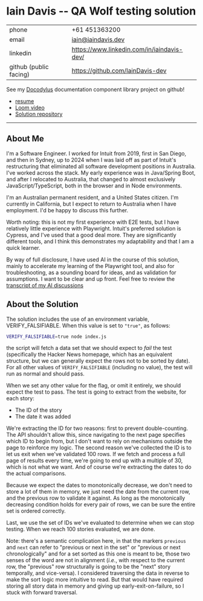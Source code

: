 # Iain Davis -- QA Wolf testing solution

|                        |                                            |
|------------------------|--------------------------------------------|
| phone                  | +61 451363200                              |
| email                  | iain@iaindavis.dev                         |
| linkedin               | https://www.linkedin.com/in/iaindavis-dev/ |
| github (public facing) | https://github.com/IainDavis-dev           |

See my [Docodylus](https://github.com/IainDavis-dev/docodylus) documentation component library project on github!


* [resume](./docs/2024_Davis_Iain_Res.pdf)
* [Loom video](https://www.loom.com/share/a65c02c09f52482ea617dcbc3d459bb9?sid=05a89d47-d6b3-460e-a2f6-913e48d02969)
* [Solution repository](https://github.com/iaindavis/qa-wolf-take-home)

---

## About Me
I'm a Software Engineer. I worked for Intuit from 2019, first in San Diego, and then in Sydney, up to 2024 when I was laid off as part of Intuit's restructuring that eliminated all software development positions in Australia. I've worked across the stack. My early experience was in Java/Spring Boot, and after I relocated to Australia, that changed to almost exclusively JavaScript/TypeScript, both in the browser and in Node environments.

I'm an Australian permanent resident, and a United States citizen. I'm currently in California, but I expect to return to Australia when I have employment. I'd be happy to discuss this further.

Worth noting: this is not my first experience with E2E tests, but I have relatively little experience with Playwright. Intuit's preferred solution is Cypress, and I've used that a good deal more. They are significantly different tools, and I think this demonstrates my adaptability and that I am a quick learner.

By way of full disclosure, I have used AI in the course of this solution, mainly to accelerate my learning of the Playwright tool, and also for troubleshooting, as a sounding board for ideas, and as validation for assumptions. I want to be clear and up front. Feel free to review the [transcript of my AI discussions](https://chatgpt.com/share/67ef528c-1200-8000-9b01-cdc3ab2a6e37)

## About the Solution
The solution includes the use of an environment variable, VERIFY_FALSIFIABLE. When this value is set to `"true"`, as follows:
```sh
VERIFY_FALSIFIABLE=true node index.js
```
the script will fetch a data set that we should expect to _fail_ the test (specifically the Hacker News homepage, which has an equivalent structure, but we can generally expect the rows not to be sorted by date). For all other values of `VERIFY_FALSIFIABLE` (including no value), the test will run as normal and should pass.

When we set any other value for the flag, or omit it entirely, we should expect the test to pass. The test is going to extract from the website, for each story:
* The ID of the story
* The date it was added

We're extracting the ID for two reasons: first to prevent double-counting. The API shouldn't allow this, since navigating to the next page specifies which ID to begin from, but I don't want to rely on mechanisms outside the page to reinforce my logic. The second reason we've collected the ID is to let us exit when we've validated 100 rows. If we fetch and process a full page of results every time, we're going to end up with a multiple of 30, which is not what we want. And of course we're extracting the dates to do the actual comparisons.

Because we expect the dates to monotonically decrease, we don't need to store a lot of them in memory, we just need the date from the current row, and the previous row to validate it against. As long as the monotonically decreasing condition holds for every pair of rows, we can be sure the entire set is ordered correctly.

Last, we use the set of IDs we've evaluated to determine when we can stop testing. When we reach 100 stories evaluated, we are done.

Note: there's a semantic complication here, in that the markers `previous` and `next` can refer to "previous or next in the set" or "previous or next chronologically" and for a set sorted as this one is meant to be, those two senses of the word are not in alignment (_i.e._, with respect to the current row, the "previous" row structurally is going to be the "next" story temporally, and vice-versa). I considered traversing the data in reverse to make the sort logic more intuitive to read. But that would have required storing all story data in memory and giving up early-exit-on-failure, so I stuck with forward traversal.

<!--
# 🐺 QA Wolf Take Home Assignment

Welcome to the QA Wolf take home assignment for our [QA Engineer](https://www.task-wolf.com/apply-qae) role! We appreciate your interest and look forward to seeing what you come up with.

## Instructions

This assignment has two questions as outlined below. When you are done, upload your assignment to our [application page](https://www.task-wolf.com/apply-qae):


### Question 1

In this assignment, you will create a script on [Hacker News](https://news.ycombinator.com/) using JavaScript and Microsoft's [Playwright](https://playwright.dev/) framework. 

1. Install node modules by running `npm i`.

2. Edit the `index.js` file in this project to go to [Hacker News/newest](https://news.ycombinator.com/newest) and validate that EXACTLY the first 100 articles are sorted from newest to oldest. You can run your script with the `node index.js` command.

Note that you are welcome to update Playwright or install other packages as you see fit, however you must utilize Playwright in this assignment.

### Question 2

Why do you want to work at QA Wolf? Please record a short, ~2 min video using [Loom](https://www.loom.com/) that includes:

1. Your answer 

2. A walk-through demonstration of your code, showing a successful execution

The answer and walkthrough should be combined into *one* video, and must be recorded using Loom as the submission page only accepts Loom links.

## Frequently Asked Questions

### What is your hiring process? When will I hear about next steps?

This take home assignment is the first step in our hiring process, followed by a final round interview if it goes well. **We review every take home assignment submission and promise to get back to you either way within two weeks (usually sooner).** The only caveat is if we are out of the office, in which case we will get back to you when we return. If it has been more than two weeks and you have not heard from us, please do follow up.

The final round interview is a 2-hour technical work session that reflects what it is like to work here. We provide a $150 stipend for your time for the final round interview regardless of how it goes. After that, there may be a short chat with our director about your experience and the role.

Our hiring process is rolling where we review candidates until we have filled our openings. If there are no openings left, we will keep your contact information on file and reach out when we are hiring again.

### Having trouble uploading your assignment?
Be sure to delete your `node_modules` file, then zip your assignment folder prior to upload. 

### How do you decide who to hire?

We evaluate candidates based on three criteria:

- Technical ability (as demonstrated in the take home and final round)
- Customer service orientation (as this role is customer facing)
- Alignment with our mission and values (captured [here](https://qawolf.notion.site/Mission-and-Values-859c7d0411ba41349e1b318f4e7abc8f))

This means whether we hire you is based on how you do during our interview process, not on your previous experience (or lack thereof). Note that you will also need to pass a background check to work here as our customers require this.

### How can I help my application stand out?

We've found that our best hires have been the most enthusiastic throughout our process. If you are very excited about working here, please feel free to go above and beyond on this assignment.
-->